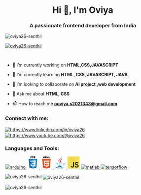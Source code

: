 <h1 align="center">Hi 👋, I'm Oviya</h1>
<h3 align="center">A passionate frontend developer from India</h3>

<p align="left"> <img src="https://komarev.com/ghpvc/?username=oviya26-senthil&label=Profile%20views&color=0e75b6&style=flat" alt="oviya26-senthil" /> </p>

<p align="left"> <a href="https://github.com/ryo-ma/github-profile-trophy"><img src="https://github-profile-trophy.vercel.app/?username=oviya26-senthil" alt="oviya26-senthil" /></a> </p>

<p align="left"> <a href="https://twitter.com/" target="blank"><img src="https://img.shields.io/twitter/follow/?logo=twitter&style=for-the-badge" alt="" /></a> </p>

- 🔭 I’m currently working on **HTML,CSS,JAVASCRIPT**

- 🌱 I’m currently learning **HTML, CSS, JAVASCRIPT, JAVA**

- 👯 I’m looking to collaborate on **AI project ,web development**

- 💬 Ask me about **HTML, CSS**

- 📫 How to reach me **ooviya.s2021343@gmail.com**

<h3 align="left">Connect with me:</h3>
<p align="left">
<a href="https://linkedin.com/in/https://www.linkedin.com/in/oviya26" target="blank"><img align="center" src="https://raw.githubusercontent.com/rahuldkjain/github-profile-readme-generator/master/src/images/icons/Social/linked-in-alt.svg" alt="https://www.linkedin.com/in/oviya26" height="30" width="40" /></a>
<a href="https://www.youtube.com/c/https://www.youtube.com/@oviya26" target="blank"><img align="center" src="https://raw.githubusercontent.com/rahuldkjain/github-profile-readme-generator/master/src/images/icons/Social/youtube.svg" alt="https://www.youtube.com/@oviya26" height="30" width="40" /></a>
</p>

<h3 align="left">Languages and Tools:</h3>
<p align="left"> <a href="https://www.arduino.cc/" target="_blank" rel="noreferrer"> <img src="https://cdn.worldvectorlogo.com/logos/arduino-1.svg" alt="arduino" width="40" height="40"/> </a> <a href="https://www.w3schools.com/css/" target="_blank" rel="noreferrer"> <img src="https://raw.githubusercontent.com/devicons/devicon/master/icons/css3/css3-original-wordmark.svg" alt="css3" width="40" height="40"/> </a> <a href="https://www.w3.org/html/" target="_blank" rel="noreferrer"> <img src="https://raw.githubusercontent.com/devicons/devicon/master/icons/html5/html5-original-wordmark.svg" alt="html5" width="40" height="40"/> </a> <a href="https://www.java.com" target="_blank" rel="noreferrer"> <img src="https://raw.githubusercontent.com/devicons/devicon/master/icons/java/java-original.svg" alt="java" width="40" height="40"/> </a> <a href="https://developer.mozilla.org/en-US/docs/Web/JavaScript" target="_blank" rel="noreferrer"> <img src="https://raw.githubusercontent.com/devicons/devicon/master/icons/javascript/javascript-original.svg" alt="javascript" width="40" height="40"/> </a> <a href="https://www.mathworks.com/" target="_blank" rel="noreferrer"> <img src="https://upload.wikimedia.org/wikipedia/commons/2/21/Matlab_Logo.png" alt="matlab" width="40" height="40"/> </a> <a href="https://www.tensorflow.org" target="_blank" rel="noreferrer"> <img src="https://www.vectorlogo.zone/logos/tensorflow/tensorflow-icon.svg" alt="tensorflow" width="40" height="40"/> </a> </p>

<p><img align="left" src="https://github-readme-stats.vercel.app/api/top-langs?username=oviya26-senthil&show_icons=true&locale=en&layout=compact" alt="oviya26-senthil" /></p>

<p>&nbsp;<img align="center" src="https://github-readme-stats.vercel.app/api?username=oviya26-senthil&show_icons=true&locale=en" alt="oviya26-senthil" /></p>

<p><img align="center" src="https://github-readme-streak-stats.herokuapp.com/?user=oviya26-senthil&" alt="oviya26-senthil" /></p>
